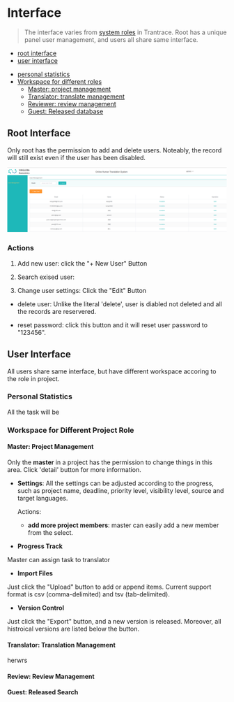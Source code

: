 # Interface

> The interface varies from [system roles](roles.md#system-roles) in Trantrace. Root has a unique panel user management, and users all share same interface.

+ [root interface](#root)
+ [user interface](#user) 
 - [personal statistics](#stat)
 - [Workspace for different roles](#workspace)
   - [Master: project management](#master)
   - [Translator: translate management](#translator)
   - [Reviewer: review management](#reviewer)
   - [Guest: Released database](#guest)

## Root Interface

<span id='root'></span>

Only root has the permission to add and delete users. Noteably, the record will still exist even if the user has been disabled.

![](/assets/interface.root.png)

### Actions



1. Add new user: click the "+ New User" Button

2. Search exised user: 

2. Change user settings: Click the "Edit" Button

  - delete user: Unlike the literal 'delete', user is diabled not deleted and all the records are reservered.
  
  - reset password: click this button and it will reset user password to "123456".

## User Interface

<span id='user'></span>

All users share same interface, but have different workspace accoring to the role in project.
 
### Personal Statistics

<span id='stat'></span>

All the task will be 


### Workspace for Different Project Role

<span id='workspace'></span>

#### Master: Project Management

<span id='master'></span>

Only the **master** in a project has the permission to change things in this area. Click 'detail' button for more information.

- **Settings**: All the settings can be adjusted according to the progress, such as project name, deadline, priority level, visibility level, source and target languages. 

   Actions:

  - **add more project members**: master can easily add a new member from the select. 
  
    

- **Progress Track**

Master can assign task to translator 

- **Import Files**

Just click the "Upload" button to add or append items. Current support format is csv (comma-delimited) and tsv (tab-delimited).

- **Version Control**

Just click the "Export" button, and a new version is released. Moreover, all histroical versions are listed below the button.

#### Translator: Translation Management

<span id='translator'></span>


herwrs 


#### Review: Review Management

<span id='reviewer'></span>


#### Guest: Released Search
<span id='guest'></span>




